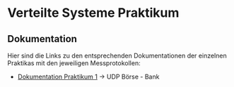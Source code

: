 # Verteilte Systeme Praktikum

## Dokumentation
Hier sind die Links zu den entsprechenden Dokumentationen der einzelnen Praktikas mit den jeweiligen Messprotokollen:
* [Dokumentation Praktikum 1](./src/Praktikum/P1/P1.md) -> UDP Börse - Bank

